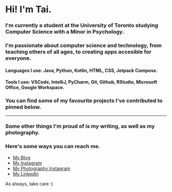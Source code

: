 # Hi! I'm Tai.

### I'm currently a student at the **University of Toronto** studying Computer Science with a Minor in Psychology.

### I'm passionate about computer science and technology, from teaching others of all ages, to creating apps accesible for everyone.

#### Languages I use: Java, Python, Kotlin, HTML, CSS, Jetpack Compose.

#### Tools I use: VSCode, IntelliJ, PyCharm, Git, Github, RStudio, Microsoft Office, Google Workspace.

### You can find some of my favourite projects I've contributed to pinned below.
---

### Some other things I'm proud of is my writing, as well as my photography.

### Here's some ways you can reach me.

- [My Blog](https://taizhang.wordpress.com)
- [My Instagram](https://www.instagram.com/tai_22_zhang/)
- [My Photography Instagram](https://www.instagram.com/taitakes_/)
- [My LinkedIn](https://www.linkedin.com/in/taizhng/)


As always, take care :)

<!--
**taizhng/taizhng** is a ✨ _special_ ✨ repository because its `README.md` (this file) appears on your GitHub profile.

Here are some ideas to get you started:

- 🔭 I’m currently working on ...
- 🌱 I’m currently learning ...
- 👯 I’m looking to collaborate on ...
- 🤔 I’m looking for help with ...
- 💬 Ask me about ...
- 📫 How to reach me: ...
- 😄 Pronouns: ...
- ⚡ Fun fact: ...
-->

